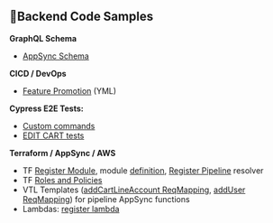 ## 🔋Backend Code Samples

**GraphQL Schema**

* [AppSync Schema](../../libs/multi-cart-iac/AppSync/schema/schema.gql)

**CICD / DevOps**

* [Feature Promotion](../../.github/workflows/01-feature-promotion.yml) (YML)

**Cypress E2E Tests:**

- [Custom commands](../../apps/multi-cart-e2e/src/support/commands.ts)
- [EDIT CART tests](../../apps/multi-cart-e2e/src/integration/pages/edit-cart.ts)

**Terraform / AppSync / AWS**

* TF [Register Module](../../libs/multi-cart-iac/Modules/register), module [definition](../../libs/multi-cart-iac/tf-modules.tf), [Register Pipeline](../../libs/multi-cart-iac/tf-pipeline-register.tf) resolver
* TF [Roles and Policies](../../libs/multi-cart-iac/tf-policies-roles.tf)
* VTL Templates ([addCartLineAccount ReqMapping](../../libs/multi-cart-iac/AppSync/functions/addCartLineAccount/request-mapping.vtl), [addUser ReqMapping](../../libs/multi-cart-iac/AppSync/functions/addUser/request-mapping.vtl)) for pipeline AppSync functions
* Lambdas: [register lambda](../../libs/multi-cart-iac/AppSync/lambdas/register/exports.js)






